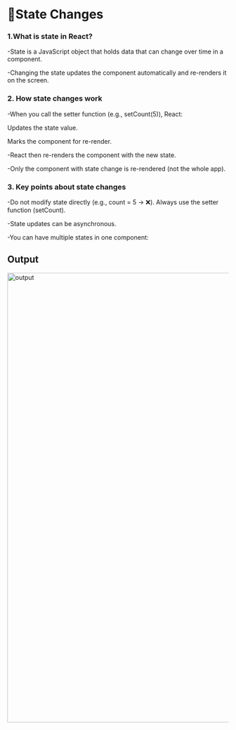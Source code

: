 <h1>🌠State Changes</h1>
<div>
  <h3>1.What is state in React?</h3>

-State is a JavaScript object that holds data that can change over time in a component.

-Changing the state updates the component automatically and re-renders it on the screen.
</div>

<div>
  <h3>2. How state changes work</h3>

-When you call the setter function (e.g., setCount(5)), React:

Updates the state value.

Marks the component for re-render.

-React then re-renders the component with the new state.

-Only the component with state change is re-rendered (not the whole app).
</div>

<div>
  <h3>3. Key points about state changes</h3>

-Do not modify state directly (e.g., count = 5 → ❌). Always use the setter function (setCount).

-State updates can be asynchronous.

-You can have multiple states in one component:
</div>

<h2><b>Output</b></h2>
<img width="1918" height="1021" alt="output" src="https://github.com/user-attachments/assets/cc8f3112-cc16-4077-8299-4ea914169908" />
